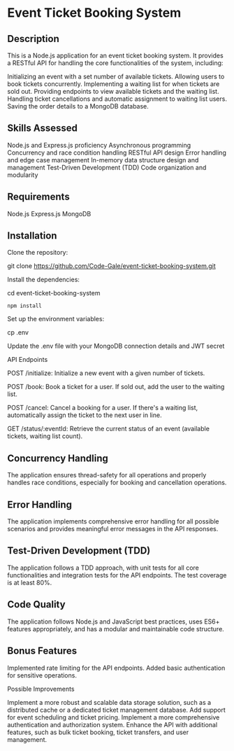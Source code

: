 # Event Ticket Booking System
## Description
This is a Node.js application for an event ticket booking system. It provides a RESTful API for handling the core functionalities of the system, including:

Initializing an event with a set number of available tickets.
Allowing users to book tickets concurrently.
Implementing a waiting list for when tickets are sold out.
Providing endpoints to view available tickets and the waiting list.
Handling ticket cancellations and automatic assignment to waiting list users.
Saving the order details to a MongoDB database.

## Skills Assessed

Node.js and Express.js proficiency
Asynchronous programming
Concurrency and race condition handling
RESTful API design
Error handling and edge case management
In-memory data structure design and management
Test-Driven Development (TDD)
Code organization and modularity

## Requirements

Node.js
Express.js
MongoDB

## Installation

Clone the repository:

git clone https://github.com/Code-Gale/event-ticket-booking-system.git

Install the dependencies:

cd event-ticket-booking-system
```
npm install
```

Set up the environment variables:

cp .env

Update the .env file with your MongoDB connection details and JWT secret

API Endpoints

POST /initialize: Initialize a new event with a given number of tickets.

POST /book: Book a ticket for a user. If sold out, add the user to the waiting list.

POST /cancel: Cancel a booking for a user. If there's a waiting list, automatically assign the ticket to the next user in line.

GET /status/:eventId: Retrieve the current status of an event (available tickets, waiting list count).


## Concurrency Handling
The application ensures thread-safety for all operations and properly handles race conditions, especially for booking and cancellation operations.
## Error Handling
The application implements comprehensive error handling for all possible scenarios and provides meaningful error messages in the API responses.
## Test-Driven Development (TDD)
The application follows a TDD approach, with unit tests for all core functionalities and integration tests for the API endpoints. The test coverage is at least 80%.
## Code Quality
The application follows Node.js and JavaScript best practices, uses ES6+ features appropriately, and has a modular and maintainable code structure.

## Bonus Features
Implemented rate limiting for the API endpoints.
Added basic authentication for sensitive operations.


Possible Improvements

Implement a more robust and scalable data storage solution, such as a distributed cache or a dedicated ticket management database.
Add support for event scheduling and ticket pricing.
Implement a more comprehensive authentication and authorization system.
Enhance the API with additional features, such as bulk ticket booking, ticket transfers, and user management.
